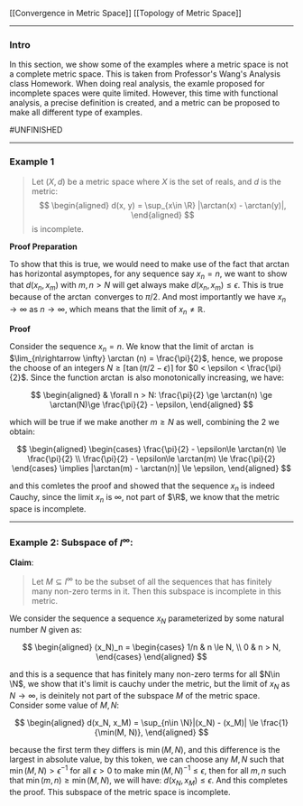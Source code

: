 [[Convergence in Metric Space]]
[[Topology of Metric Space]]

---
### **Intro**

In this section, we show some of the examples where a metric space is not a complete metric space. This is taken from Professor's Wang's Analysis class Homework. When doing real analysis, the examle proposed for incomplete spaces were quite limited. However, this time with functional analysis, a precise definition is created, and a metric can be proposed to make all different type of examples. 

#UNFINISHED

---
### **Example 1**

> Let $(X, d)$ be a metric space where $X$ is the set of reals, and $d$ is the metric: 
> $$
> \begin{aligned}
>     d(x, y) = \sup_{x\in \R} |\arctan(x) - \arctan(y)|,
> \end{aligned}
> $$
> is incomplete. 

**Proof Preparation**

To show that this is true, we would need to make use of the fact that $\arctan$ has horizontal asymptopes, for any sequence say $x_n = n$, we want to show that $d(x_n, x_m)$ with $m, n > N$ will get always make $d(x_n, x_m)\le \epsilon$. This is true because of the $\arctan$ converges to $\pi/2$. And most importantly we have $x_n\rightarrow \infty$ as $n\rightarrow \infty$, which means that the limit of $x_n\neq \mathbb R$.

**Proof**

Consider the sequence $x_n = n$. We know that the limit of $\arctan$ is $\lim_{n\rightarrow \infty} \arctan (n) = \frac{\pi}{2}$, hence, we propose the choose of an integers $N \ge \lceil \tan(\pi/2 - \epsilon)\rceil$ for $0 < \epsilon < \frac{\pi}{2}$. Since the function $\arctan$ is also monotonically increasing, we have: 

$$
\begin{aligned}
    & \forall n > N: 
    \frac{\pi}{2} \ge \arctan(n) \ge \arctan(N)\ge \frac{\pi}{2} - \epsilon, 
\end{aligned}
$$

which will be true if we make another $m \ge N$ as well, combining the 2 we obtain: 

$$
\begin{aligned}
    \begin{cases}
        \frac{\pi}{2} - \epsilon\le \arctan(n) \le \frac{\pi}{2}
        \\
        \frac{\pi}{2} - \epsilon\le \arctan(m) \le \frac{\pi}{2}
    \end{cases}
    \implies
    |\arctan(m) - \arctan(n)| \le \epsilon, 
\end{aligned}
$$

and this comletes the proof and showed that the sequence $x_n$ is indeed Cauchy, since the limit $x_n$ is $\infty$, not part of $\R$, we know that the metric space is incomplete. 

---
### **Example 2: Subspace of $l^\infty$**: 

**Claim**:
> Let $M\subseteq l^\infty$ to be the subset of all the sequences that has finitely many non-zero terms in it. Then this subspace is incomplete in this metric. 

We consider the sequence a sequence $x_N$ parameterized by some natural number $N$ given as: 

$$
\begin{aligned}
    (x_N)_n = \begin{cases}
        1/n & n \le N, 
        \\
        0 & n > N,
    \end{cases}
\end{aligned}
$$

and this is a sequence that has finitely many non-zero terms for all $N\in \N$, we show that it's limit is cauchy under the metric, but the limit of $x_N$ as $N\rightarrow \infty$, is deinitely not part of the subspace $M$ of the metric space. Consider some value of $M, N$: 

$$
\begin{aligned}
    d(x_N, x_M) = \sup_{n\in \N}|(x_N) - (x_M)| \le 
    \frac{1}{\min(M, N)}, 
\end{aligned}
$$

because the first term they differs is $\min(M, N)$, and this difference is the largest in absolute value, by this token, we can choose any $M, N$ such that $\min(M, N) > \epsilon^{-1}$ for all $\epsilon > 0$ to make $\min(M, N)^{-1}\le \epsilon$, then for all $m, n$ such that $\min(m, n)\ge\min(M, N)$, we will have: $d(x_N, x_M) \le \epsilon$. And this completes the proof. This subspace of the metric space is incomplete.